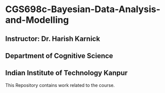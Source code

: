 # CGS698c-Bayesian-Data-Analysis-and-Modelling
## Instructor: Dr. Harish Karnick
## Department of Cognitive Science
## Indian Institute of Technology Kanpur
This Repository contains work related to the course.
